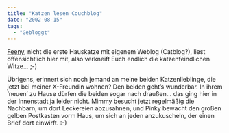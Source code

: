 ```yaml
---
title: "Katzen lesen Couchblog"
date: "2002-08-15"
tags:
  - "Gebloggt"
---
```


[Feeny](https://web.archive.org/web/20040830132541/http://feeny.verberweb.com/journal/ "Feeny's Funhouse: Feeny's Journal [englisch]"), nicht die erste Hauskatze mit eigenem Weblog (Catblog?), liest offensichtlich hier mit, also verkneift Euch endlich die katzenfeindlichen Witze… ;-)

Übrigens, erinnert sich noch jemand an meine beiden Katzenlieblinge, die jetzt bei meiner X-Freundin wohnen? Den beiden geht’s wunderbar. In ihrem ‘neuen’ zu Hause dürfen die beiden sogar nach draußen… das ging hier in der Innenstadt ja leider nicht. Mimmy besucht jetzt regelmäßig die Nachbarn, um dort Leckereien abzusahnen, und Pinky bewacht den großen gelben Postkasten vorm Haus, um sich an jeden anzukuscheln, der einen Brief dort einwirft. :-)
